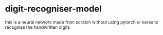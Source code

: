 # digit-recogniser-model
this is a neural network made from scratch without using pytorch or keras to recognise the handwritten digits
